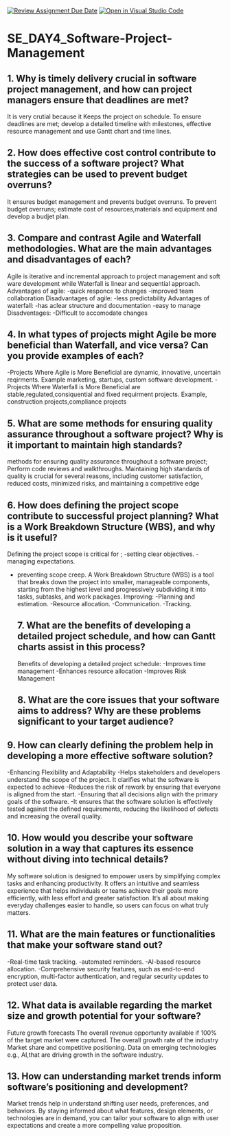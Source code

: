 [![Review Assignment Due Date](https://classroom.github.com/assets/deadline-readme-button-22041afd0340ce965d47ae6ef1cefeee28c7c493a6346c4f15d667ab976d596c.svg)](https://classroom.github.com/a/9pw6JKcu)
[![Open in Visual Studio Code](https://classroom.github.com/assets/open-in-vscode-2e0aaae1b6195c2367325f4f02e2d04e9abb55f0b24a779b69b11b9e10269abc.svg)](https://classroom.github.com/online_ide?assignment_repo_id=15663434&assignment_repo_type=AssignmentRepo)
# SE_DAY4_Software-Project-Management
## 1. Why is timely delivery crucial in software project management, and how can project managers ensure that deadlines are met?
It is very crutial because it Keeps the project on schedule.
To ensure deadlines are met; develop a detailed timeline with milestones, effective resource management and use Gantt chart and time lines.
## 2. How does effective cost control contribute to the success of a software project? What strategies can be used to prevent budget overruns?
It ensures budget management and prevents budget overruns.
To prevent budget overruns; estimate cost of resources,materials and equipment and develop a budjet plan.
## 3. Compare and contrast Agile and Waterfall methodologies. What are the main advantages and disadvantages of each?

Agile is iterative and incremental approach to project management and soft ware development while Waterfall is linear and sequential approach.
Advantages of agile:
-quick responce to changes
-improved team collaboration
Disadvantages of agile:
-less predictability
Advantages of waterfall:
-has aclear structure and documentation
-easy to manage
Disadventages:
-Difficult to accomodate changes

## 4. In what types of projects might Agile be more beneficial than Waterfall, and vice versa? Can you provide examples of each?
-Projects Where Agile is More Beneficial are dynamic, innovative, uncertain reqirments. Example marketing, startups, custom  software development.
-Projects Where Waterfall is More Beneficial are stable,regulated,consiquential and fixed requirment projects.
Example, construction projects,compliance projects
  
## 5. What are some methods for ensuring quality assurance throughout a software project? Why is it important to maintain high standards?
methods for ensuring quality assurance throughout a software project;
 Perform code reviews and walkthroughs.
Maintaining high standards of quality is crucial for several reasons, including customer satisfaction, reduced costs, minimized risks, and maintaining a competitive edge
## 6. How does defining the project scope contribute to successful project planning? What is a Work Breakdown Structure (WBS), and why is it useful?
Defining the project scope is critical for ;
-setting clear objectives.
-managing expectations.
- preventing scope creep.
  A Work Breakdown Structure (WBS) is a  tool that breaks down the project into smaller, manageable components, starting from the highest level and progressively subdividing it into tasks, subtasks, and work packages.
Improving:
  -Planning and estimation.
  -Resource allocation.
  -Communication.
 -Tracking.
  ## 7. What are the benefits of developing a detailed project schedule, and how can Gantt charts assist in this process?
   Benefits of developing a detailed project schedule:
  -Improves time management
  -Enhances resource allocation
  -Improves Risk Management
  ## 8. What are the core issues that your software aims to address? Why are these problems significant to your target audience?
## 9. How can clearly defining the problem help in developing a more effective software solution?
-Enhancing Flexibility and Adaptability
-Helps stakeholders and developers understand the scope of the project. It clarifies what the software is expected to achieve 
-Reduces the risk of rework by ensuring that everyone is aligned from the start.
-Ensuring that all decisions align with the primary goals of the software.
-It ensures that the software solution is effectively tested against the defined requirements, reducing the likelihood of defects and increasing the overall quality.
## 10. How would you describe your software solution in a way that captures its essence without diving into technical details?
My software solution is designed to empower users by simplifying complex tasks and enhancing productivity. It offers an intuitive and seamless experience that helps individuals or teams achieve their goals more efficiently, with less effort and greater satisfaction. It’s all about making everyday challenges easier to handle, so users can focus on what truly matters.
## 11. What are the main features or functionalities that make your software stand out?
-Real-time task tracking.
-automated reminders.
-AI-based resource allocation.
-Comprehensive security features, such as end-to-end encryption, multi-factor authentication, and regular security updates to protect user data.
## 12. What data is available regarding the market size and growth potential for your software?
Future growth forecasts
The overall revenue opportunity available if 100% of the target market were captured. 
The overall growth rate of the industry 
Market share and competitive positioning. 
Data on emerging technologies e.g., AI,that are driving growth in the software industry.

## 13. How can understanding market trends inform  software’s positioning and development?
Market trends help in understand shifting user needs, preferences, and behaviors. By staying informed about what features, design elements, or technologies are in demand, you can tailor your software to align with user expectations and create a more compelling value proposition.
